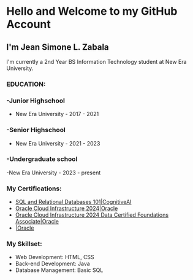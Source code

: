 # Hello and Welcome to my GitHub Account

## I'm Jean Simone L. Zabala
I'm currently a 2nd Year BS Information Technology student at New Era University.

### EDUCATION:
### -Junior Highschool
- New Era University - 2017 - 2021

### -Senior Highschool
- New Era University - 2021 - 2023

### -Undergraduate school
-New Era University - 2023 - present

### My Certifications:
- [SQL and Relational Databases 101|CognitiveAI](https://courses.cognitiveclass.ai/certificates/239c0420e09742f0b7faca2d91384da3)
- [Oracle Cloud Infrastructure 2024|Oracle](https://brm-certview.oracle.com/ords/certview/ecertificate?ssn=OC5434382&trackId=OCI2024FNDCFA&key=f1b94e20f8afa4db476cf8657626d156ecbee387)
- [Oracle Cloud Infrastructure 2024 Data Certified Foundations Associate|Oracle](https://brm-certview.oracle.com/ords/certview/ecertificate?ssn=OC5434382&trackId=OCI2024DCFA&key=26f72cc3574db022d75dbff973d23a8e0e092096)
- [|Oracle]()

### My Skillset:
- Web Development: HTML, CSS
- Back-end Development: Java
- Database Management: Basic SQL

